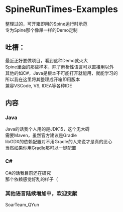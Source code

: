 # SpineRunTimes-Examples
整理过的，可开箱即用的Spine运行时示范  
专为Spine那个像屎一样的Demo定制  

## 吐槽：
最近正好要做项目，看到这种Demo就火大  
Spine里面的那些样本，除了解析性语言可以直接用以外  
其他的如C#，Java是根本不可能打开就能用，就能学习的  
所以我在这里将其整理成开箱即用版本  
兼容VSCode, VS, IDEA等各种IDE

## 内容  
### Java
Java的话我个人用的是JDK15，这个无大碍  
需要Maven，虽然官方建议是Gradle  
libGDX的依赖配置对不用Gradle的人来说才是真的恶心  
当然如果你用Gradle那可以一键配置  

### C#
C#的话我目前还在研究  
那个依赖感觉好乱的样子（

### 其他语言陆续增加中，欢迎贡献
SoarTeam_QYun  
